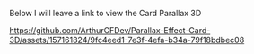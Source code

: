 Below I will leave a link to view the Card Parallax 3D


https://github.com/ArthurCFDev/Parallax-Effect-Card-3D/assets/157161824/9fc4eed1-7e3f-4efa-b34a-79f18bdbec08

